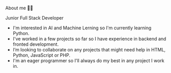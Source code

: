 About me 🐱‍👤

Junior Full Stack Developer

- I'm interested in AI and Machine Lerning so I'm currently learning Python.
- I've worked in a few projects so far so I have experience in backend and fronted development.
- I’m looking to collaborate on any projects that might need help in HTML, Python, JavaScript or PHP.
- I'm an eager programmer so I'll always do my best in any project I work in.

<!--
**AnibalSJ/AnibalSJ** is a ✨ _special_ ✨ repository because its `README.md` (this file) appears on your GitHub profile.

Here are some ideas to get you started:

- 🔭 I’m currently working on ...
- 🌱 I’m currently learning ...
- 👯 I’m looking to collaborate on ...
- 🤔 I’m looking for help with ...
- 💬 Ask me about ...
- 📫 How to reach me: ...
- 😄 Pronouns: ...
- ⚡ Fun fact: ...
-->
